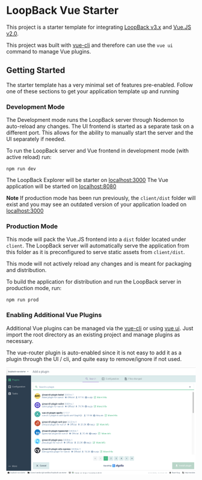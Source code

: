 # LoopBack Vue Starter
This project is a starter template for integrating [LoopBack v3.x](http://loopback.io/doc/en/lb3/) and [Vue.JS v2.0](https://vuejs.org/).

This project was built with [vue-cli](https://cli.vuejs.org/) and therefore can use the `vue ui` command to manage Vue plugins.


## Getting Started
The starter template has a very minimal set of features pre-enabled. Follow one of these sections to get your application template up and running

### Development Mode
The Development mode runs the LoopBack server through Nodemon to auto-reload any changes. The UI frontend is started as a separate task on a different port. This allows for the ability to manually start the server and the UI separately if needed. 

To run the LoopBack server and Vue frontend in development mode (with active reload) run:
```
npm run dev
```

The LoopBack Explorer will be starter on [localhost:3000](http://localhost:3000/explorer/)
The Vue application will be started on [localhost:8080](http://localhost:8080/#/)

**Note** If production mode has been run previously, the `client/dist` folder will exist and you may see an outdated version of your application loaded on [localhost:3000](http://localhost:3000/)

### Production Mode
This mode will pack the Vue.JS frontend into a `dist` folder located under `client`. The LoopBack server will automatically serve the application from this folder as it is preconfigured to serve static assets from `client/dist`.

This mode will not actively reload any changes and is meant for packaging and distribution. 

To build the application for distribution and run the LoopBack server in production mode, run: 
```
npm run prod
```

### Enabling Additional Vue Plugins
Additional Vue plugins can be managed via the [vue-cli](https://cli.vuejs.org/) or using [vue ui](https://cli.vuejs.org/guide/creating-a-project.html#using-the-gui). Just import the root directory as an existing project and manage plugins as necessary.

The vue-router plugin is auto-enabled since it is not easy to add it as a plugin through the UI / cli, and quite easy to remove/ignore if not used. 

![Vue Plugins](client/public/vue_plugins.png)